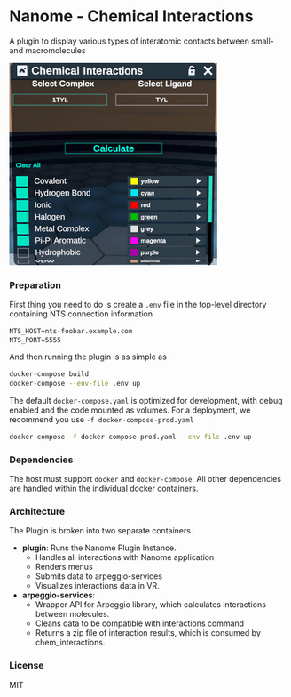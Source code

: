 # Nanome - Chemical Interactions

A plugin to display various types of interatomic contacts between small- and macromolecules

![screenshot](https://github.com/nanome-ai/plugin-chemical-interactions/blob/README-updates/menu-screenshot.png?raw=true)

### Preparation

First thing you need to do is create a `.env` file in the top-level directory containing NTS connection information

```
NTS_HOST=nts-foobar.example.com
NTS_PORT=5555
``` 

And then running the plugin is as simple as
```sh
docker-compose build
docker-compose --env-file .env up
```
The default `docker-compose.yaml` is optimized for development, with debug enabled and the code mounted as volumes. For a deployment, we recommend you use `-f docker-compose-prod.yaml`
```sh
docker-compose -f docker-compose-prod.yaml --env-file .env up
```


### Dependencies
The host must support `docker` and `docker-compose`. All other dependencies are handled within the individual docker containers.

### Architecture
The Plugin is broken into two separate containers.
- **plugin**: Runs the Nanome Plugin Instance.
  - Handles all interactions with Nanome application
  - Renders menus
  - Submits data to arpeggio-services
  - Visualizes interactions data in VR.
- **arpeggio-services**:
  - Wrapper API for Arpeggio library, which calculates interactions between molecules.
  - Cleans data to be compatible with interactions command
  - Returns a zip file of interaction results, which is consumed by chem_interactions.


### License

MIT
